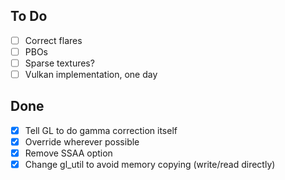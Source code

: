 ## To Do
- [ ] Correct flares
- [ ] PBOs
- [ ] Sparse textures?
- [ ] Vulkan implementation, one day

## Done
- [x] Tell GL to do gamma correction itself
- [x] Override wherever possible
- [x] Remove SSAA option
- [x] Change gl_util to avoid memory copying (write/read directly)